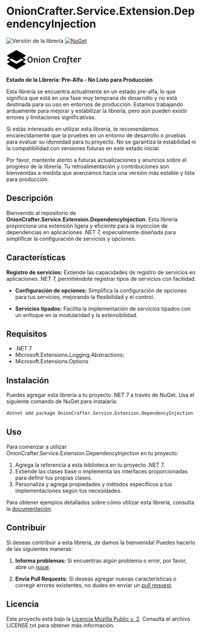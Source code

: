 # OnionCrafter.Service.Extension.DependencyInjection

![Versión de la librería](https://img.shields.io/badge/Versi%C3%B3n-1.0.0-brightgreen) [![NuGet](https://img.shields.io/nuget/v/OnionCrafter.Service.Extension.DependencyInjection.svg)](https://www.nuget.org/packages/OnionCrafter.Service.Extension.DependencyInjection/)

![](https://raw.githubusercontent.com/Dtopiast/OnionCrafter.Service.Extension.DependencyInjection/main/Images/Logo.png)

**Estado de la Librería: Pre-Alfa - No Listo para Producción**

Esta librería se encuentra actualmente en un estado pre-alfa, lo que significa que está en una fase muy temprana de desarrollo y no está destinada para su uso en entornos de producción. Estamos trabajando arduamente para mejorar y estabilizar la librería, pero aún pueden existir errores y limitaciones significativas.

Si estás interesado en utilizar esta librería, te recomendamos encarecidamente que la pruebes en un entorno de desarrollo o pruebas para evaluar su idoneidad para tu proyecto. No se garantiza la estabilidad ni la compatibilidad con versiones futuras en este estado inicial.

Por favor, mantente atento a futuras actualizaciones y anuncios sobre el progreso de la librería. Tu retroalimentación y contribuciones son bienvenidas a medida que avanzamos hacia una versión más estable y lista para producción.

## Descripción

Bienvenido al repositorio de **OnionCrafter.Service.Extension.DependencyInjection**. Esta librería proporciona una extensión ligera y eficiente para la inyección de dependencias en aplicaciones .NET 7, especialmente diseñada para simplificar la configuración de servicios y opciones.
## Características

 **Registro de servicios:** Extiende las capacidades de registro de servicios en aplicaciones .NET 7, permitiéndote registrar tipos de servicios con facilidad.

- **Configuración de opciones:** Simplifica la configuración de opciones para tus servicios, mejorando la flexibilidad y el control.

- **Servicios tipados:** Facilita la implementación de servicios tipados con un enfoque en la modularidad y la extensibilidad.


## Requisitos

- .NET 7
- Microsoft.Extensions.Logging.Abstractions;
- Microsoft.Extensions.Options

## Instalación

Puedes agregar esta librería a tu proyecto .NET 7 a través de NuGet. Usa el siguiente comando de NuGet para instalarla:

```bash
dotnet add package OnionCrafter.Service.Extension.DependencyInjection
```

## Uso

Para comenzar a utilizar OnionCrafter.Service.Extension.DependencyInjection en tu proyecto:

1. Agrega la referencia a esta biblioteca en tu proyecto .NET 7.
2. Extiende las clases base o implementa las interfaces proporcionadas para definir tus propias clases.
3. Personaliza y agrega propiedades y métodos específicos a tus implementaciones según tus necesidades.

Para obtener ejemplos detallados sobre cómo utilizar esta librería, consulta la [documentación](https://github.com/Dtopiast/OnionCrafter.Service.Extension.DependencyInjection/wiki).

## Contribuir

Si deseas contribuir a esta librería, ¡te damos la bienvenida! Puedes hacerlo de las siguientes maneras:

1. **Informa problemas:** Si encuentras algún problema o error, por favor, abre un [issue](https://github.com/dtopiast/OnionCrafter.Service.Extension.DependencyInjection/issues).

2. **Envía Pull Requests:** Si deseas agregar nuevas características o corregir errores existentes, no dudes en enviar un [pull request](https://github.com/dtopiast/OnionCrafter.Service.Extension.DependencyInjection/pulls).

## Licencia

Este proyecto está bajo la [Licencia Mozilla Public v. 2](LICENSE.txt). Consulta el archivo LICENSE.txt para obtener más información.
